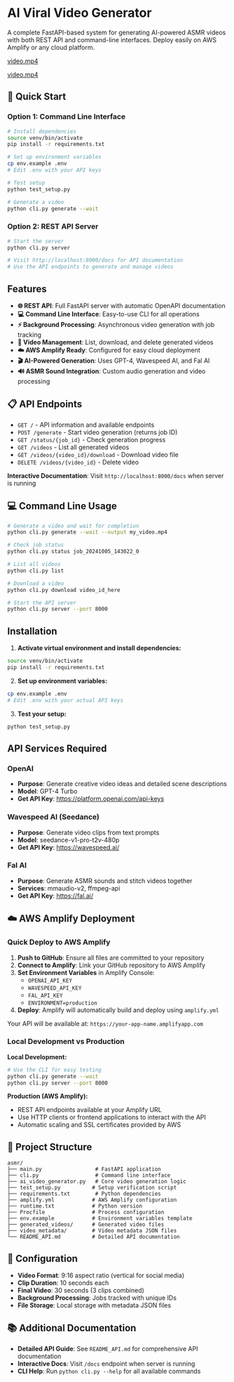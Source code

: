 # AI Viral Video Generator

A complete FastAPI-based system for generating AI-powered ASMR videos with both REST API and command-line interfaces. Deploy easily on AWS Amplify or any cloud platform.

[video.mp4](https://github.com/user-attachments/assets/37fe24ba-e944-46ef-b6ba-cd33080afede)

[video.mp4](https://github.com/user-attachments/assets/9e27a96b-38db-46d9-94e5-b619bef07ee1)

## 🚀 Quick Start

### Option 1: Command Line Interface
```bash
# Install dependencies
source venv/bin/activate
pip install -r requirements.txt

# Set up environment variables
cp env.example .env
# Edit .env with your API keys

# Test setup
python test_setup.py

# Generate a video
python cli.py generate --wait
```

### Option 2: REST API Server
```bash
# Start the server
python cli.py server

# Visit http://localhost:8000/docs for API documentation
# Use the API endpoints to generate and manage videos
```

## Features

- **🌐 REST API**: Full FastAPI server with automatic OpenAPI documentation
- **💻 Command Line Interface**: Easy-to-use CLI for all operations  
- **⚡ Background Processing**: Asynchronous video generation with job tracking
- **📁 Video Management**: List, download, and delete generated videos
- **☁️ AWS Amplify Ready**: Configured for easy cloud deployment
- **🎬 AI-Powered Generation**: Uses GPT-4, Wavespeed AI, and Fal AI
- **🔊 ASMR Sound Integration**: Custom audio generation and video processing

## 📋 API Endpoints

- `GET /` - API information and available endpoints
- `POST /generate` - Start video generation (returns job ID)
- `GET /status/{job_id}` - Check generation progress
- `GET /videos` - List all generated videos
- `GET /videos/{video_id}/download` - Download video file
- `DELETE /videos/{video_id}` - Delete video

**Interactive Documentation**: Visit `http://localhost:8000/docs` when server is running

## 💻 Command Line Usage

```bash
# Generate a video and wait for completion
python cli.py generate --wait --output my_video.mp4

# Check job status
python cli.py status job_20241005_143022_0

# List all videos
python cli.py list

# Download a video
python cli.py download video_id_here

# Start the API server
python cli.py server --port 8000
```

## Installation

1. **Activate virtual environment and install dependencies:**
```bash
source venv/bin/activate
pip install -r requirements.txt
```

2. **Set up environment variables:**
```bash
cp env.example .env
# Edit .env with your actual API keys
```

3. **Test your setup:**
```bash
python test_setup.py
```

## API Services Required

### OpenAI
- **Purpose**: Generate creative video ideas and detailed scene descriptions
- **Model**: GPT-4 Turbo
- **Get API Key**: https://platform.openai.com/api-keys

### Wavespeed AI (Seedance)
- **Purpose**: Generate video clips from text prompts
- **Model**: seedance-v1-pro-t2v-480p
- **Get API Key**: https://wavespeed.ai/

### Fal AI
- **Purpose**: Generate ASMR sounds and stitch videos together
- **Services**: mmaudio-v2, ffmpeg-api
- **Get API Key**: https://fal.ai/


## ☁️ AWS Amplify Deployment

### Quick Deploy to AWS Amplify

1. **Push to GitHub**: Ensure all files are committed to your repository
2. **Connect to Amplify**: Link your GitHub repository to AWS Amplify
3. **Set Environment Variables** in Amplify Console:
   - `OPENAI_API_KEY`
   - `WAVESPEED_API_KEY` 
   - `FAL_API_KEY`
   - `ENVIRONMENT=production`
4. **Deploy**: Amplify will automatically build and deploy using `amplify.yml`

Your API will be available at: `https://your-app-name.amplifyapp.com`

### Local Development vs Production

**Local Development:**
```bash
# Use the CLI for easy testing
python cli.py generate --wait
python cli.py server --port 8000
```

**Production (AWS Amplify):**
- REST API endpoints available at your Amplify URL
- Use HTTP clients or frontend applications to interact with the API
- Automatic scaling and SSL certificates provided by AWS

## 📁 Project Structure

```
asmr/
├── main.py                 # FastAPI application
├── cli.py                  # Command line interface  
├── ai_video_generator.py   # Core video generation logic
├── test_setup.py          # Setup verification script
├── requirements.txt        # Python dependencies
├── amplify.yml            # AWS Amplify configuration
├── runtime.txt            # Python version
├── Procfile               # Process configuration
├── env.example            # Environment variables template
├── generated_videos/      # Generated video files
├── video_metadata/        # Video metadata JSON files
└── README_API.md          # Detailed API documentation
```

## 🔧 Configuration

- **Video Format**: 9:16 aspect ratio (vertical for social media)
- **Clip Duration**: 10 seconds each
- **Final Video**: 30 seconds (3 clips combined)
- **Background Processing**: Jobs tracked with unique IDs
- **File Storage**: Local storage with metadata JSON files

## 📚 Additional Documentation

- **Detailed API Guide**: See `README_API.md` for comprehensive API documentation
- **Interactive Docs**: Visit `/docs` endpoint when server is running
- **CLI Help**: Run `python cli.py --help` for all available commands
